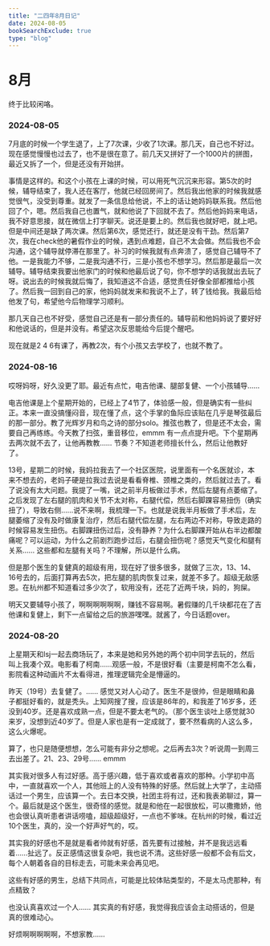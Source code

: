 ```yaml
---
title: "二四年8月日记"
date: 2024-08-05
bookSearchExclude: true
type: "blog"
---
```



<!--more-->

# 8月

终于比较闲咯。

### 2024-08-05

7月底的时候一个学生退了，上了7次课，少收了1次课。那几天，自己也不好过。现在感觉慢慢也过去了，也不是很在意了。前几天又拼好了一个1000片的拼图，最近又拆了一个，但是还没有开始拼。

事情是这样的。和这个小孩在上课的时候，可以用死气沉沉来形容。第5次的时候，辅导结束了，我人还在客厅，他就已经回房间了。然后我出他家的时候我就感觉很气，没受到尊重。就发了一条信息给他说，不上的话让她妈妈联系我。然后他回了个，嗯。然后我自己也置气，就和他说了下回就不去了。然后他妈妈来电话，我不好意思接，就在微信上打字聊天。说还是要上的。然后我也就好吧，就上吧。但是中间还是缺了两次课。然后第6次，感觉还行，就还是没有干劲。然后第7次，我在check他的暑假作业的时候，遇到点难题，自己不太会做。然后我也不会沟通，这个辅导就停滞在那里了。补习的时候我就有点奔溃了，感觉自己辅导不了他。一是我能力不够，二是我沟通不行，三是小孩也不想学习。然后那是最后一次辅导。辅导结束我要出他家门的时候和他最后说了句，你不想学的话我就出去玩了呀。说出去的时候我就后悔了，我知道这不合适，感觉责任好像全部都推给小孩了。然后我一回到自己的家，他妈妈就发来和我说不上了，转了钱给我。我最后给他发了句，希望他今后物理学习顺利。

那几天自己也不好受，感觉自己还是有一部分责任的。辅导前和他妈妈说了要好好和他说话的，但是并没有。希望这次反思能给今后提个醒吧。

现在就是2 4 6有课了，再教2次，有个小孩又去学校了，也就不教了。

### 2024-08-16

哎呀妈呀，好久没更了耶。最近有点忙，电吉他课、腿部复健、一个小孩辅导……

电吉他课是上个星期开始的，已经上了4节了，体验感一般，但是确实有一些纠正。本来一直没搞懂闷音，现在懂了点，这个手掌的鱼际应该贴在几乎是琴弦最后的那一部分。教了光辉岁月和鸟之诗的部分solo。推弦也教了，但是还不太会，需要自己再练练。今天教了扫弦，重音移位，emmm 有一点点提升吧。下个星期再去两次就不去了，让他再教教…… 节奏？不知道老师擅长什么，然后让他教好了。

13号，星期二的时候，我妈拉我去了一个社区医院，说里面有一个名医就诊，本来不想去的，老妈子硬是拉我过去说是看看脊椎、颈椎之类的，然后就过去了。看了说没有太大问题。我提了一嘴，说之前半月板做过手术，然后左腿有点萎缩了。之后发现了左右腿的肌肉和关节不太对称，右腿代偿，然后右脚踝容易扭伤（确实扭了），导致右侧……说不来啊，我梳理一下。也就是说我半月板做了手术后，左腿萎缩了没有及时做康复治疗，然后右腿代偿左腿，左右两边不对称，导致走路的时候容易发生扭伤。右脚踝扭伤过后，没有静养？为什么右脚踝开始从右半边都酸痛呢？可以运动，为什么之前剧烈跑步过后，右腿会扭伤呢？感觉天气变化和腿有关系…… 这些都和左腿有关吗？不理解，所以是什么病。

但是那个医生的复健真的超级有用，现在好了很多很多，就做了三次，13、14、16号去的，后面打算再去5次，把左腿的肌肉恢复过来，就差不多了。超级无敌感恩。在杭州都不知道看过多少次了，软用没有，还花了近两千块，妈的，狗屎。

明天又要辅导小孩了，啊啊啊啊啊啊，赚钱不容易啊。暑假赚的几千块都花在了吉他课和复健上，剩下一点留给之后的旅游嘿嘿。就酱了，今日话题over。


### 2024-08-20

上星期天和lsj一起去商场玩了，本来是她和另外她的两个初中同学去玩的，然后叫上我凑个双。电影看了柯南……观感一般，不是很好看（主要是柯南不怎么看，影院看这种动画片不太看得进，推理逻辑完全是懵逼的。

昨天（19号）去复健了。…… 感觉又对人心动了。医生不是很帅，但是眼睛和鼻子都挺好看的，就是秃头。上知网搜了搜，应该是86年的，和我差了16岁多，还没到40岁。还是喜欢成熟一点，但是不要太老气的。（那个医生谈吐上感觉就30来岁，没想到近40岁了。但是人家也是有一定成就了，要不然看病的人这么多，这么火爆呢。

算了，也只是随便想想，怎么可能有非分之想呢。之后再去3次？听说周一到周三去出差了。21、23、29号…… emmm 

其实我对很多人有过好感。高于感兴趣，低于喜欢或者喜欢的那种。小学初中高中，一直就喜欢一个人，其他班上的人没有特殊的好感。然后就上大学了，主动搭话过一个男生，应该算一个。去日本交换，社团主将有过，还和我表弟聊过，算一个。最后就是这个医生，很奇怪的感觉。就是和他在一起很放松，可以撒撒娇，他也会很认真听患者讲话唠嗑，超级超级好，一点也不爹味。在杭州的时候，看过近10个医生，真的，没一个好声好气的，哎。

其实我的好感也不是就是看者帅就有好感，首先要有过接触，并不是我远远看着……扯远了。反正感情这很复杂吧，我也说不清。这些好感一般都不会有后文，每个人朝着各自的目标走去，可能未来会再见吧。

这些有好感的男生，总结下共同点，可能是比较体贴类型的，不是太马虎那种，有点精致？

也没认真喜欢过一个人…… 其实真的有好感，我觉得我应该会主动搭话的，但是真的很难动心。

好烦啊啊啊啊啊，不想家教…… 